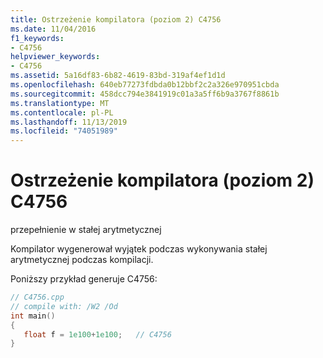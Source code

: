 ```yaml
---
title: Ostrzeżenie kompilatora (poziom 2) C4756
ms.date: 11/04/2016
f1_keywords:
- C4756
helpviewer_keywords:
- C4756
ms.assetid: 5a16df83-6b82-4619-83bd-319af4ef1d1d
ms.openlocfilehash: 640eb77273fdbda0b12bbf2c2a326e970951cbda
ms.sourcegitcommit: 458dcc794e3841919c01a3a5ff6b9a3767f8861b
ms.translationtype: MT
ms.contentlocale: pl-PL
ms.lasthandoff: 11/13/2019
ms.locfileid: "74051989"
---
```

# <a name="compiler-warning-level-2-c4756"></a>Ostrzeżenie kompilatora (poziom 2) C4756

przepełnienie w stałej arytmetycznej

Kompilator wygenerował wyjątek podczas wykonywania stałej arytmetycznej podczas kompilacji.

Poniższy przykład generuje C4756:

```cpp
// C4756.cpp
// compile with: /W2 /Od
int main()
{
   float f = 1e100+1e100;   // C4756
}
```